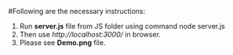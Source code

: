 #Following are the necessary instructions:
1. Run **server.js** file from JS folder using command node server.js
2. Then use *http://localhost:3000/* in browser.
3. Please see **Demo.png** file.
